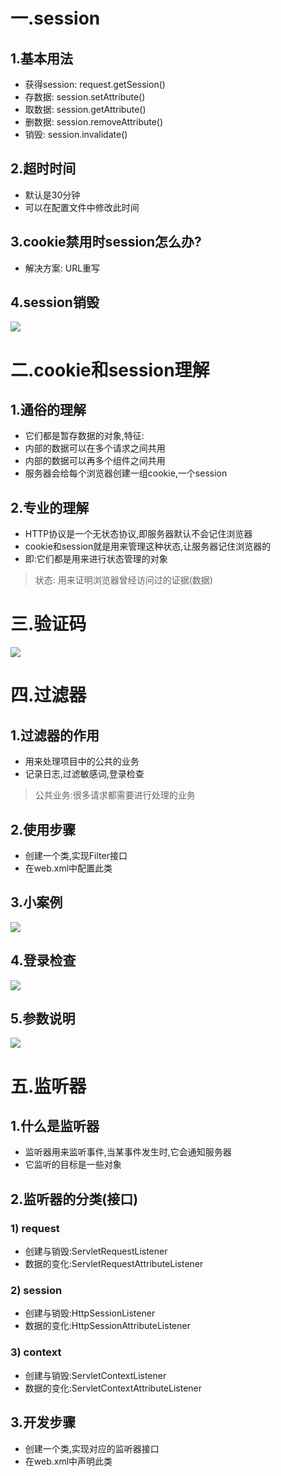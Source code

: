 # 一.session
## 1.基本用法
- 获得session: request.getSession()
- 存数据: session.setAttribute()
- 取数据: session.getAttribute()
- 删数据: session.removeAttribute()
- 销毁: session.invalidate()

## 2.超时时间
- 默认是30分钟
- 可以在配置文件中修改此时间

## 3.cookie禁用时session怎么办?
- 解决方案: URL重写

## 4.session销毁
![](1.png)

# 二.cookie和session理解
## 1.通俗的理解
- 它们都是暂存数据的对象,特征:
- 内部的数据可以在多个请求之间共用
- 内部的数据可以再多个组件之间共用
- 服务器会给每个浏览器创建一组cookie,一个session

## 2.专业的理解
- HTTP协议是一个无状态协议,即服务器默认不会记住浏览器
- cookie和session就是用来管理这种状态,让服务器记住浏览器的
- 即:它们都是用来进行状态管理的对象
> 状态: 用来证明浏览器曾经访问过的证据(数据)

# 三.验证码
![](2.png)

# 四.过滤器
## 1.过滤器的作用
- 用来处理项目中的公共的业务
- 记录日志,过滤敏感词,登录检查
> 公共业务:很多请求都需要进行处理的业务

## 2.使用步骤
- 创建一个类,实现Filter接口
- 在web.xml中配置此类

## 3.小案例
![](3.png)


## 4.登录检查
![](4.png)

## 5.参数说明
![](5.png)

# 五.监听器
## 1.什么是监听器
- 监听器用来监听事件,当某事件发生时,它会通知服务器
- 它监听的目标是一些对象

## 2.监听器的分类(接口)
### 1) request
- 创建与销毁:ServletRequestListener
- 数据的变化:ServletRequestAttributeListener

### 2) session
- 创建与销毁:HttpSessionListener
- 数据的变化:HttpSessionAttributeListener

### 3) context
- 创建与销毁:ServletContextListener
- 数据的变化:ServletContextAttributeListener

## 3.开发步骤
- 创建一个类,实现对应的监听器接口
- 在web.xml中声明此类